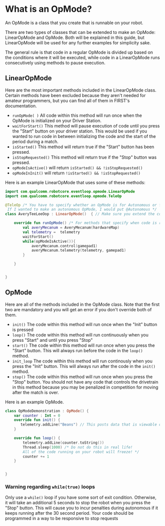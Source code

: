 
# What is an OpMode?

An OpMode is a class that you create that is runnable on your robot.

There are two types of classes that can be extended to make an OpMode: LinearOpMode and OpMode. Both will be explained in this guide, but LinearOpMode will be used for any further examples for simplicity sake. 

The general rule is that code in a regular OpMode is divided up based on the conditions where it will be executed, while code in a LinearOpMode runs consecutively using methods to pause execution.

## LinearOpMode

Here are the most important methods included in the LinearOpMode class. Certain methods have been excluded because they aren't needed for amateur programmers, but you can find all of them in FIRST's documentation.

- `runOpMode( )`  All code within this method will run once when the OpMode is initialized on your Driver Station.
- `waitForStart()` This method will pause execution of code until you press the "Start" button on your driver station. This would be used if you wanted to run code in between initializing the code and the start of the period during a match.
- `isStarted()` This method will return true if the "Start" button has been pressed.
- `isStopRequested()` This method will return true if the "Stop" button was pressed.
- `opModeIsActive()` will return `isStarted() && !isStopRequested()`
- `opModeInInit()`   will return `!isStarted() && !isStopRequested()`  

Here is an example LinearOpMode that uses some of these methods:

``` kt
import com.qualcomm.robotcore.eventloop.opmode.LinearOpMode
import com.qualcomm.robotcore.eventloop.opmode.TeleOp

@TeleOp /* You have to specify whether an OpMode is for Autonomous or for teleop.
 If I wanted to make an autonomous OpMode, I would put @Autonomous */
class AveryTeeLeeOop : LinearOpMode()  { // Make sure you extend the correct class

    override fun runOpMode() /* For methods that specify when code is run, you must override them. */ {
        val averyMecanum = AveryMecanum(hardwareMap)
        val telemetry =  telemetry
        waitForStart()
        while(opModeIsActive()){
            averyMecanum.control(gamepad1)
            averyMecanum.telemetry(telemetry, gamepad1)
        }

    }


}
```

## OpMode

Here are all of the methods included in the OpMode class. Note that the first two are mandatory and you will get an error if you don't override both of them.

- `init()` The code within this method will run once when the "Init" button is pressed
- `loop()` The code within this method will run continuously when you press "Start" and until you press "Stop"
- `start()` The code within this method will run once when you press the "Start" button. This will always run before the code in the `loop()` method.
- `init_loop` The code within this method will run continously when you press the "Init" button. This will always run after the code in the `init()` method.
- `stop()` The code within this method will run once when you press the "Stop" button. You should not have any code that controls the drivetrain in this method because you may be penalized in competition for moving after the match is over.

Here is an example OpMode.

``` kt
class OpModeDemonstration : OpMode() {
    var counter : Int = 0
    override fun init() {
       telemetry.addLine("Beans") // This posts data that is viewable on the Driver Station
    }

    override fun loop() {
        telemetry.addLine(counter.toString())
        Thread.sleep(1000) /* Do not do this in real life!
        All of the code running on your robot will freeze! */
        counter += 1
    }


}


```

### Warning regarding `while(true)` loops

Only use a `while()` loop if you have some sort of exit condition. Otherwise, it will take an additional 5 seconds to stop the robot when you press the "Stop" button. This will cause you to incur penalties during autonomous if it keeps running after the 30 second period. Your code should be programmed in a way to be responsive to stop requests